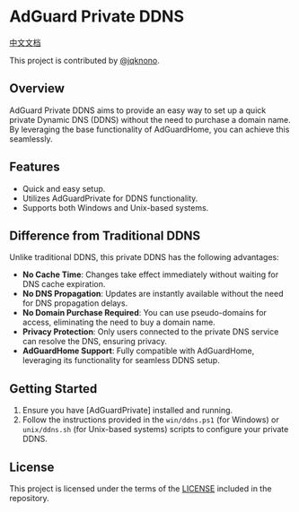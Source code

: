 # AdGuard Private DDNS

[中文文档](readmes/readme.zh-cn.md)

This project is contributed by [@jqknono](https://github.com/jqknono).

## Overview

AdGuard Private DDNS aims to provide an easy way to set up a quick private Dynamic DNS (DDNS) without the need to purchase a domain name. By leveraging the base functionality of AdGuardHome, you can achieve this seamlessly.

## Features

- Quick and easy setup.
- Utilizes AdGuardPrivate for DDNS functionality.
- Supports both Windows and Unix-based systems.

## Difference from Traditional DDNS

Unlike traditional DDNS, this private DDNS has the following advantages:

- **No Cache Time**: Changes take effect immediately without waiting for DNS cache expiration.
- **No DNS Propagation**: Updates are instantly available without the need for DNS propagation delays.
- **No Domain Purchase Required**: You can use pseudo-domains for access, eliminating the need to buy a domain name.
- **Privacy Protection**: Only users connected to the private DNS service can resolve the DNS, ensuring privacy.
- **AdGuardHome Support**: Fully compatible with AdGuardHome, leveraging its functionality for seamless DDNS setup.

## Getting Started

1. Ensure you have [AdGuardPrivate] installed and running.
2. Follow the instructions provided in the `win/ddns.ps1` (for Windows) or `unix/ddns.sh` (for Unix-based systems) scripts to configure your private DDNS.

## License

This project is licensed under the terms of the [LICENSE](LICENSE) included in the repository.
